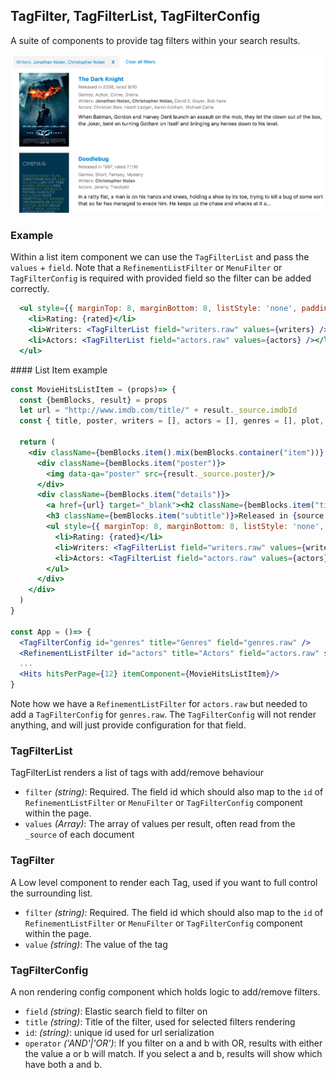 ## TagFilter, TagFilterList, TagFilterConfig
A suite of components to provide tag filters within your search results.

<img src="./assets/tag-filter.png"/>


### Example
Within a list item component we can use the `TagFilterList` and pass the `values` + `field`.
Note that a `RefinementListFilter` or `MenuFilter` or `TagFilterConfig` is required with provided
field so the filter can be added correctly.
```jsx
  <ul style={{ marginTop: 8, marginBottom: 8, listStyle: 'none', paddingLeft: 20 }}>
    <li>Rating: {rated}</li>          
    <li>Writers: <TagFilterList field="writers.raw" values={writers} /></li>
    <li>Actors: <TagFilterList field="actors.raw" values={actors} /></li>
  </ul>        
```

#### List Item example
```jsx
const MovieHitsListItem = (props)=> {
  const {bemBlocks, result} = props
  let url = "http://www.imdb.com/title/" + result._source.imdbId  
  const { title, poster, writers = [], actors = [], genres = [], plot, released, rated } = result._source;

  return (
    <div className={bemBlocks.item().mix(bemBlocks.container("item"))} data-qa="hit">
      <div className={bemBlocks.item("poster")}>
        <img data-qa="poster" src={result._source.poster}/>
      </div>
      <div className={bemBlocks.item("details")}>
        <a href={url} target="_blank"><h2 className={bemBlocks.item("title")}>{title}</h2></a>
        <h3 className={bemBlocks.item("subtitle")}>Released in {source.year}, rated {source.imdbRating}/10</h3>
        <ul style={{ marginTop: 8, marginBottom: 8, listStyle: 'none', paddingLeft: 20 }}>
          <li>Rating: {rated}</li>          
          <li>Writers: <TagFilterList field="writers.raw" values={writers} /></li>
          <li>Actors: <TagFilterList field="actors.raw" values={actors} /></li>
        </ul>        
      </div>
    </div>
  )
}

const App = ()=> {
  <TagFilterConfig id="genres" title="Genres" field="genres.raw" />
  <RefinementListFilter id="actors" title="Actors" field="actors.raw" size={10}/>
  ...
  <Hits hitsPerPage={12} itemComponent={MovieHitsListItem}/>
}
```

Note how we have a `RefinementListFilter` for `actors.raw` but needed to add a `TagFilterConfig` for `genres.raw`.
The `TagFilterConfig` will not render anything, and will just provide configuration for that field.


### TagFilterList
TagFilterList renders a list of tags with add/remove behaviour
- `filter` *(string)*: Required. The field id which should also map to the `id` of `RefinementListFilter` or `MenuFilter` or `TagFilterConfig` component within the page.
- `values` *(Array<string>)*: The array of values per result, often read from the `_source` of each document

### TagFilter
A Low level component to render each Tag, used if you want to full control the surrounding list.
- `filter` *(string)*: Required. The field id which should also map to the `id` of `RefinementListFilter` or `MenuFilter` or `TagFilterConfig` component within the page.
- `value` *(string)*: The value of the tag

### TagFilterConfig
A non rendering config component which holds logic to add/remove filters.
-  `field` *(string)*: Elastic search field to filter on
- `title` *(string)*: Title of the filter, used for selected filters rendering
- `id`: *(string)*: unique id used for url serialization
- `operator` *('AND'|'OR')*: If you filter on a and b with OR, results with either the value a or b will match. If you select a and b, results will show which have both a and b.
